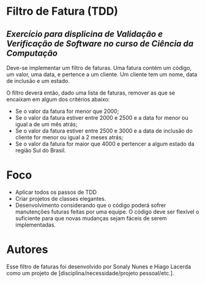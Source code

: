 # Filtro de Fatura (TDD)
## _Exercício para displicina de Validação e Verificação de Software no curso de Ciência da Computação_

Deve-se implementar um filtro de faturas. Uma fatura contém um código, um valor, uma data, e pertence a um cliente. Um cliente tem um nome, data de inclusão e um estado.

O filtro deverá então, dado uma lista de faturas, remover as que se encaixam em algum dos critérios
abaixo:

- Se o valor da fatura for menor que 2000;
- Se o valor da fatura estiver entre 2000 e 2500 e a data for menor ou igual a de um mês atrás;
- Se o valor da fatura estiver entre 2500 e 3000 e a data de inclusão do cliente for menor ou igual a 2 meses atrás;
- Se o valor da fatura for maior que 4000 e pertencer a algum estado da região Sul do Brasil.

# Foco
- Aplicar todos os passos de TDD
- Criar projetos de classes  elegantes.
- Desenvolvimento considerando que o código poderá sofrer manutenções futuras feitas por uma equipe. O código deve ser flexível o suficiente para que novas mudanças sejam fáceis de serem implementadas.

# Autores
Esse filtro de faturas foi desenvolvido por Sonaly Nunes e Hiago Lacerda como um projeto de [disciplina/necessidade/projeto pessoal/etc.].
